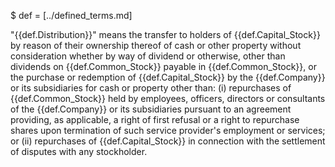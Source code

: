 $ def = [../defined_terms.md]

"{{def.Distribution}}" means the transfer to holders of {{def.Capital_Stock}} by reason of their ownership thereof of cash or other property without consideration whether by way of dividend or otherwise, other than dividends on {{def.Common_Stock}} payable in {{def.Common_Stock}}, or the purchase or redemption of {{def.Capital_Stock}} by the {{def.Company}} or its subsidiaries for cash or property other than: (i) repurchases of {{def.Common_Stock}} held by employees, officers, directors or consultants of the {{def.Company}} or its subsidiaries pursuant to an agreement providing, as applicable, a right of first refusal or a right to repurchase shares upon termination of such service provider's employment or services; or (ii) repurchases of {{def.Capital_Stock}} in connection with the settlement of disputes with any stockholder.